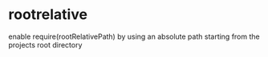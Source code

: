 # rootrelative
enable require(rootRelativePath) by using an absolute path starting from the projects root directory
